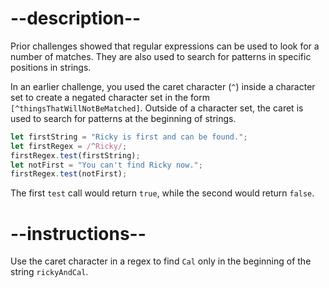 
# --description--

Prior challenges showed that regular expressions can be used to look for a number of matches. They are also used to search for patterns in specific positions in strings.

In an earlier challenge, you used the caret character (`^`) inside a character set to create a negated character set in the form `[^thingsThatWillNotBeMatched]`. Outside of a character set, the caret is used to search for patterns at the beginning of strings.

```js
let firstString = "Ricky is first and can be found.";
let firstRegex = /^Ricky/;
firstRegex.test(firstString);
let notFirst = "You can't find Ricky now.";
firstRegex.test(notFirst);
```

The first `test` call would return `true`, while the second would return `false`.

# --instructions--

Use the caret character in a regex to find `Cal` only in the beginning of the string `rickyAndCal`.

